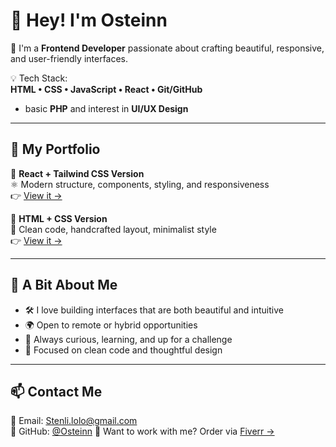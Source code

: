 # 👋 Hey! I'm Osteinn

🎨 I'm a **Frontend Developer** passionate about crafting beautiful, responsive, and user-friendly interfaces.

💡 Tech Stack:  
**HTML • CSS • JavaScript • React • Git/GitHub**  
+ basic **PHP** and interest in **UI/UX Design**

---

## 🧰 My Portfolio

🔹 **React + Tailwind CSS Version**  
⚛️ Modern structure, components, styling, and responsiveness  
👉 [View it →](https://Osteinn.github.io/CV-React)

🔹 **HTML + CSS Version**  
📄 Clean code, handcrafted layout, minimalist style  
👉 [View it →](https://Osteinn.github.io/Resume-HTMLandCSS)

---

## 🚀 A Bit About Me

- 🛠 I love building interfaces that are both beautiful and intuitive
- 🌍 Open to remote or hybrid opportunities
- 💬 Always curious, learning, and up for a challenge
- 🔧 Focused on clean code and thoughtful design

---

## 📫 Contact Me

📧 Email: Stenli.lolo@gmail.com  
🔗 GitHub: [@Osteinn](https://github.com/Osteinn)
💼 Want to work with me? Order via
[Fiverr →](https://www.fiverr.com/s/P283)
